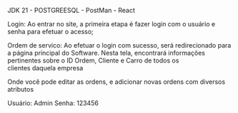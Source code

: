 JDK 21 - POSTGREESQL - PostMan - React

Login: Ao entrar no site, a primeira etapa é fazer login com o usuário e senha para efetuar o acesso;

Ordem de servico: Ao efetuar o login com sucesso, será redirecionado para a página principal do Software. Nesta tela, encontrará informações pertinentes sobre o ID Ordem, Cliente e Carro de todos os clientes daquela empresa

Onde você pode editar as ordens, e adicionar novas ordens com diversos atributos

Usuário: Admin
Senha: 123456
